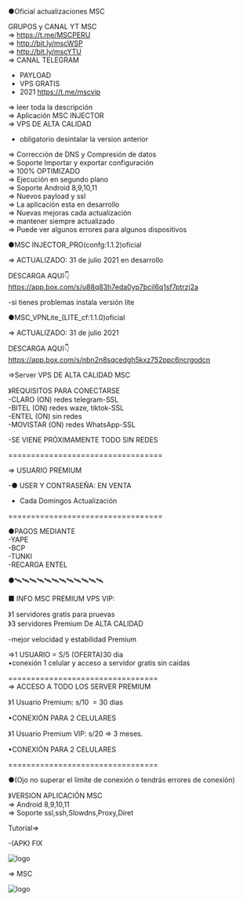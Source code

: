 ●Oficial actualizaciones MSC

GRUPOS y CANAL YT MSC<br>
=> https://t.me/MSCPERU <br>
=> http://bit.ly/mscWSP <br>
=> http://bit.ly/mscYTU <br>
=> CANAL TELEGRAM <br>
- PAYLOAD <br>
- VPS GRATIS <br>
- 2021 https://t.me/mscvip<br>


=> leer toda la descripción <br>
=> Aplicación MSC INJECTOR <br>
=> VPS DE ALTA CALIDAD

- obligatorio desintalar la version anterior

=> Corrección de DNS y Compresión de datos<br>
=> Soporte Importar y exportar configuración<br>
=> 100% OPTIMIZADO<br>
=> Ejecución en segundo plano<br>
=> Soporte Android 8,9,10,11<br>
=> Nuevos payload y ssl<br>
=> La aplicación esta en desarrollo <br>
=> Nuevas mejoras cada actualización<br>
=> mantener siempre actualizado<br>
=> Puede ver algunos errores para algunos dispositivos

●MSC INJECTOR_PRO(confg:1.1.2)oficial

=> ACTUALIZADO: 31 de julio 2021 en desarrollo

DESCARGA AQUI👇<br>
https://app.box.com/s/u88q83h7eda0yp7bcil6q1sf7ptrzj2a 

-si tienes problemas instala versión lite

●MSC_VPNLite_(LITE_cf:1.1.0)oficial 

=> ACTUALIZADO: 31 de julio 2021

DESCARGA AQUI👇<br>
https://app.box.com/s/nbn2n8sqcedgh5kxz752ppc6ncrgodcn

=>Server VPS DE ALTA CALIDAD MSC

》REQUISITOS PARA CONECTARSE <br>
-CLARO (ON) redes telegram-SSL<br>
-BITEL (ON) redes waze, tiktok-SSL<br>
-ENTEL (ON) sin redes <br>
-MOVISTAR (ON) redes WhatsApp-SSL

-SE VIENE PRÓXIMAMENTE TODO SIN REDES

==================================

=> USUARIO PREMIUM

-● USER Y CONTRASEÑA: EN VENTA<br>

 - Cada Domingos Actualización <br>

==================================

●PAGOS MEDIANTE <br>
-YAPE <br>
-BCP <br>
-TUNKI <br>
-RECARGA ENTEL <br>

●🛰🛰🛰🛰🛰🛰🛰🛰🛰🛰🛰🛰

■ INFO MSC PREMIUM VPS VIP:

》1 servidores gratis para pruevas<br>
》3 servidores Premium De ALTA CALIDAD

-mejor velocidad y estabilidad Premium

=>1 USUARIO = S/5 (OFERTA)30 dia<br>
•conexión 1 celular y acceso a servidor gratis sin caídas

=================================<br>
=> ACCESO A TODO LOS SERVER PREMIUM<br>

》1 Usuario Premium: s/10  = 30 dias

•CONEXIÓN PARA 2 CELULARES 

》1 Usuario Premium VIP: s/20 => 3 meses.

•CONEXIÓN PARA 2 CELULARES

=================================

●(Ojo no superar el límite de conexión o tendrás errores de conexión)

》VERSION APLICACIÓN MSC<br>
=> Android 8,9,10,11 <br>
=> Soporte ssl,ssh,Slowdns,Proxy,Diret 

Tutorial=> 

-(APK) FIX 

![logo](https://raw.githubusercontent.com/Maicolsc/msc_injector/main/Screenshot_20210613-104305_MSC%20Injector.jpg)

=> MSC

![logo](https://raw.githubusercontent.com/Maicolsc/msc_injector/main/Screenshot_20210613-104311_MSC%20Injector.jpg)
